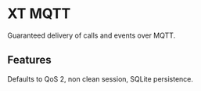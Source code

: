 # XT MQTT
Guaranteed delivery of calls and events over MQTT.

## Features
Defaults to QoS 2, non clean session, SQLite persistence.
